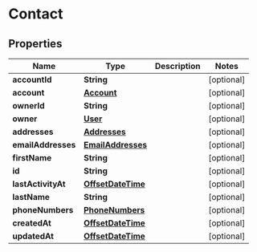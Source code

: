 # Contact

## Properties
Name | Type | Description | Notes
------------ | ------------- | ------------- | -------------
**accountId** | **String** |  |  [optional]
**account** | [**Account**](Account.md) |  |  [optional]
**ownerId** | **String** |  |  [optional]
**owner** | [**User**](User.md) |  |  [optional]
**addresses** | [**Addresses**](Addresses.md) |  |  [optional]
**emailAddresses** | [**EmailAddresses**](EmailAddresses.md) |  |  [optional]
**firstName** | **String** |  |  [optional]
**id** | **String** |  |  [optional]
**lastActivityAt** | [**OffsetDateTime**](OffsetDateTime.md) |  |  [optional]
**lastName** | **String** |  |  [optional]
**phoneNumbers** | [**PhoneNumbers**](PhoneNumbers.md) |  |  [optional]
**createdAt** | [**OffsetDateTime**](OffsetDateTime.md) |  |  [optional]
**updatedAt** | [**OffsetDateTime**](OffsetDateTime.md) |  |  [optional]

